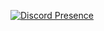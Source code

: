 [![Discord Presence](https://lanyard.cnrad.dev/api/548200697473138708)](https://discord.com/users/548200697473138708)
